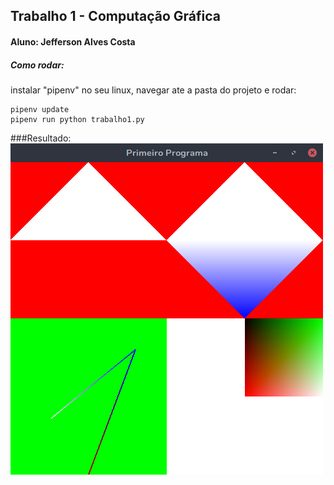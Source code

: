 ## Trabalho 1 - Computação Gráfica

#### Aluno: Jefferson Alves Costa

##### Como rodar:

instalar "pipenv" no seu linux, navegar ate a pasta do projeto e rodar:
   
    pipenv update
    pipenv run python trabalho1.py

###Resultado:
![Resultado](resultado.png)